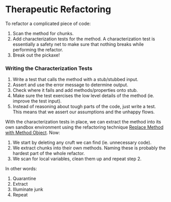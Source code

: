 # Therapeutic Refactoring

To refactor a complicated piece of code:

1. Scan the method for chunks.
1. Add characterization tests for the method. A characterization test is essentially a safety net to make sure that nothing breaks while performing the refactor.
1. Break out the pickaxe!

### Writing the Characterization Tests
1. Write a test that calls the method with a stub/stubbed input.
1. Assert and use the error message to determine output.
1. Check where it fails and add methods/properties onto stub.
1. Make sure the test exercises the low level details of the method (ie. improve the test input).
1. Instead of reasoning about tough parts of the code, just write a test. This means that we assert our assumptions and the unhappy flows.

With the characterization tests in place, we can extract the method into its own sandbox environment using the refactoring technique [Replace Method with Method Object](https://refactoring.com/catalog/replaceMethodWithMethodObject.html). Now:

1. We start by deleting any cruft we can find (ie. unnecessary code).
1. We extract chunks into their own methods. Naming these is probably the hardest part of the whole refactor.
1. We scan for local variables, clean them up and repeat step 2.

In other words:

1. Quarantine
1. Extract
1. Illuminate junk
1. Repeat

